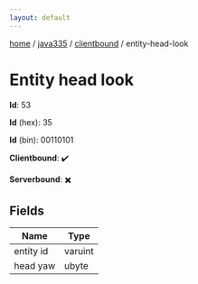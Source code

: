 ```yaml
---
layout: default
---
```


[home](/)  /  [java335](/protocol/java335)  /  [clientbound](/protocol/java335/clientbound)  /  entity-head-look

# Entity head look

**Id**: 53

**Id** (hex): 35

**Id** (bin): 00110101

**Clientbound**: ✔️

**Serverbound**: ✖️

## Fields

Name | Type
---|---
entity id | varuint
head yaw | ubyte
